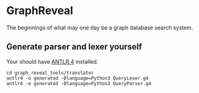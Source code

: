 # GraphReveal

The beginnings of what may one day be a graph database search system.

## Generate parser and lexer yourself

Your should have [ANTLR 4](https://www.antlr.org/) installed.

```shell
cd graph_reveal_tools/translator
antlr4 -o generated -Dlanguage=Python3 QueryLexer.g4
antlr4 -o generated -Dlanguage=Python3 QueryParser.g4
```